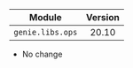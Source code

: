 | Module                  | Version       |
| ------------------------|:-------------:|
| ``genie.libs.ops``      |  20.10        |

* No change
